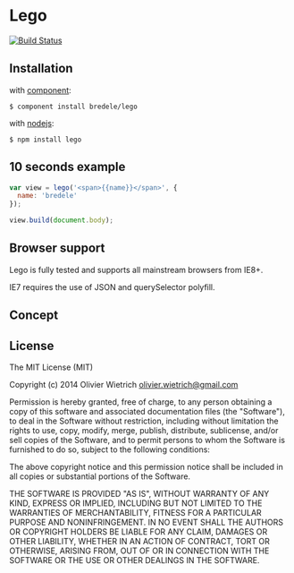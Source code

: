 # Lego

[![Build Status](https://travis-ci.org/bredele/lego.png?branch=master)](https://travis-ci.org/bredele/lego) 
<!-- Remember where you were young, how simple it was to stack few blocks of Lego to create your dream house? -->


## Installation

  with [component](http://github.com/component/component):

    $ component install bredele/lego

  with [nodejs](http://nodejs.org):

    $ npm install lego

## 10 seconds example

```js
var view = lego('<span>{{name}}</span>', {
  name: 'bredele'
});

view.build(document.body);
```

## Browser support

Lego is fully tested and supports all mainstream browsers from IE8+.

IE7 requires the use of JSON and querySelector polyfill.

## Concept

## License

The MIT License (MIT)

Copyright (c) 2014 Olivier Wietrich <olivier.wietrich@gmail.com>

Permission is hereby granted, free of charge, to any person obtaining a copy of this software and associated documentation files (the "Software"), to deal in the Software without restriction, including without limitation the rights to use, copy, modify, merge, publish, distribute, sublicense, and/or sell copies of the Software, and to permit persons to whom the Software is furnished to do so, subject to the following conditions:

The above copyright notice and this permission notice shall be included in all copies or substantial portions of the Software.

THE SOFTWARE IS PROVIDED "AS IS", WITHOUT WARRANTY OF ANY KIND, EXPRESS OR IMPLIED, INCLUDING BUT NOT LIMITED TO THE WARRANTIES OF MERCHANTABILITY, FITNESS FOR A PARTICULAR PURPOSE AND NONINFRINGEMENT. IN NO EVENT SHALL THE AUTHORS OR COPYRIGHT HOLDERS BE LIABLE FOR ANY CLAIM, DAMAGES OR OTHER LIABILITY, WHETHER IN AN ACTION OF CONTRACT, TORT OR OTHERWISE, ARISING FROM, OUT OF OR IN CONNECTION WITH THE SOFTWARE OR THE USE OR OTHER DEALINGS IN THE SOFTWARE.